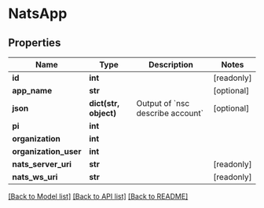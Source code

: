 # NatsApp


## Properties
Name | Type | Description | Notes
------------ | ------------- | ------------- | -------------
**id** | **int** |  | [readonly] 
**app_name** | **str** |  | [optional] 
**json** | **dict(str, object)** | Output of &#x60;nsc describe account&#x60; | [optional] 
**pi** | **int** |  | 
**organization** | **int** |  | 
**organization_user** | **int** |  | 
**nats_server_uri** | **str** |  | [readonly] 
**nats_ws_uri** | **str** |  | [readonly] 

[[Back to Model list]](../README.md#documentation-for-models) [[Back to API list]](../README.md#documentation-for-api-endpoints) [[Back to README]](../README.md)


